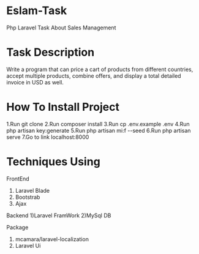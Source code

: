 # Eslam-Task
Php Laravel Task About Sales Management

# Task Description
Write a program that can price a cart of products from different countries, accept multiple products, combine offers, and display a total detailed invoice in USD as well.

# How To Install Project

1.Run git clone <my-cool-project>
2.Run composer install
3.Run cp .env.example .env
4.Run php artisan key:generate
5.Run php artisan mi:f --seed
6.Run php artisan serve
7.Go to link localhost:8000

# Techniques Using
FrontEnd
1) Laravel Blade
2) Bootstrab
3) Ajax
   
Backend
1)Laravel FramWork
2)MySql DB

Package
1) mcamara/laravel-localization
2) Laravel Ui


